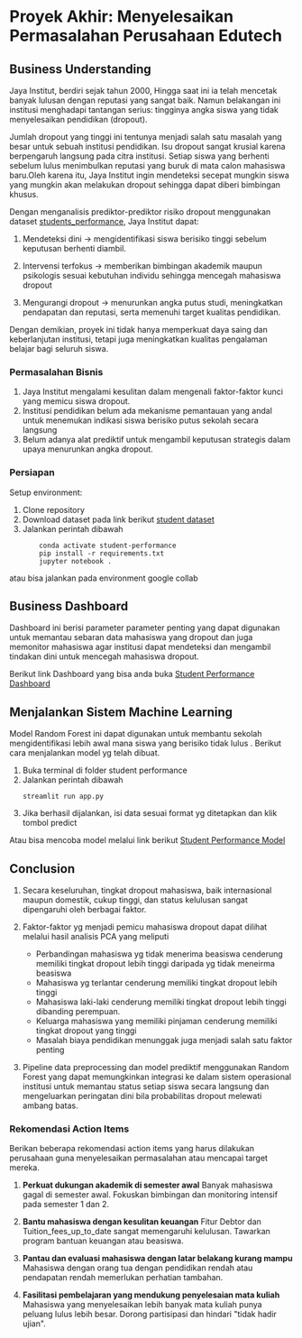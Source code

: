 # Proyek Akhir: Menyelesaikan Permasalahan Perusahaan Edutech

## Business Understanding
Jaya Institut, berdiri sejak tahun 2000, Hingga saat ini ia telah mencetak banyak lulusan dengan reputasi yang sangat baik. Namun belakangan ini institusi menghadapi tantangan serius: tingginya angka siswa yang tidak menyelesaikan pendidikan (dropout).

Jumlah dropout yang tinggi ini tentunya menjadi salah satu masalah yang besar untuk sebuah institusi pendidikan. Isu dropout sangat krusial karena berpengaruh langsung pada citra institusi.  Setiap siswa yang berhenti sebelum lulus menimbulkan reputasi yang buruk di mata calon mahasiswa baru.Oleh karena itu, Jaya Institut ingin mendeteksi secepat mungkin siswa yang mungkin akan melakukan dropout sehingga dapat diberi bimbingan khusus.

Dengan menganalisis prediktor-prediktor risiko dropout menggunakan dataset [students_performance](https://github.com/dicodingacademy/dicoding_dataset/blob/main/students_performance/README.md), Jaya Institut dapat:

1. Mendeteksi dini -> mengidentifikasi siswa berisiko tinggi sebelum keputusan berhenti diambil.

2. Intervensi terfokus -> memberikan bimbingan akademik maupun psikologis sesuai kebutuhan individu sehingga mencegah mahasiswa dropout

3. Mengurangi dropout -> menurunkan angka putus studi, meningkatkan pendapatan dan reputasi, serta memenuhi target kualitas pendidikan.

Dengan demikian, proyek ini tidak hanya memperkuat daya saing dan keberlanjutan institusi, tetapi juga meningkatkan kualitas pengalaman belajar bagi seluruh siswa.




### Permasalahan Bisnis
1. Jaya Institut mengalami kesulitan dalam mengenali faktor-faktor kunci yang memicu siswa dropout.
2. Institusi pendidikan belum ada mekanisme pemantauan yang andal untuk menemukan indikasi siswa berisiko putus sekolah secara langsung
3. Belum adanya alat prediktif untuk mengambil keputusan strategis dalam upaya menurunkan angka dropout.

### Persiapan

Setup environment: 

1. Clone repository
2. Download dataset pada link berikut [student dataset](https://github.com/dicodingacademy/dicoding_dataset/blob/main/students_performance/README.md)
3. Jalankan perintah dibawah 
    ```
        conda activate student-performance
        pip install -r requirements.txt
        jupyter notebook .
    ```

atau bisa jalankan pada environment google collab

## Business Dashboard
Dashboard ini berisi parameter parameter penting yang dapat digunakan untuk memantau sebaran data mahasiswa yang dropout dan juga memonitor mahasiswa agar institusi dapat mendeteksi dan mengambil tindakan dini untuk mencegah mahasiswa dropout. 

Berikut link Dashboard yang bisa anda buka
[Student Performance Dashboard](https://public.tableau.com/app/profile/rehan.azhar/viz/studentperformancedashboard_17467815293880/Dashboard1)

## Menjalankan Sistem Machine Learning
Model Random Forest ini dapat digunakan untuk membantu sekolah mengidentifikasi lebih awal mana siswa yang berisiko tidak lulus . Berikut cara menjalankan model yg telah dibuat.
1. Buka terminal di folder student performance
2. Jalankan perintah dibawah
    ```
    streamlit run app.py
    ```
3. Jika berhasil dijalankan, isi data sesuai format yg ditetapkan dan klik tombol predict

Atau bisa mencoba model melalui link berikut [Student Performance Model](https://student-performance-oz2dqvdju8lxbstt8swapi.streamlit.app/)

## Conclusion
1. Secara keseluruhan, tingkat dropout mahasiswa, baik internasional maupun domestik, cukup tinggi, dan status kelulusan sangat dipengaruhi oleh berbagai faktor.
2. Faktor-faktor yg menjadi pemicu mahasiswa dropout dapat dilihat melalui hasil analisis PCA yang meliputi
    - Perbandingan mahasiswa yg tidak menerima beasiswa cenderung memiliki tingkat dropout lebih tinggi daripada yg tidak meneirma beasiswa
    - Mahasiswa yg terlantar cenderung memiliki tingkat dropout lebih tinggi
    - Mahasiswa laki-laki cenderung memiliki tingkat dropout lebih tinggi dibanding perempuan.
    - Keluarga mahasiswa yang memiliki pinjaman cenderung memiliki tingkat dropout yang tinggi
    - Masalah biaya pendidikan menunggak juga menjadi salah satu faktor penting

3. Pipeline data preprocessing dan model prediktif menggunakan Random Forest yang dapat memungkinkan integrasi ke dalam sistem operasional institusi untuk memantau status setiap siswa secara langsung dan mengeluarkan peringatan dini bila probabilitas dropout melewati ambang batas.

### Rekomendasi Action Items
Berikan beberapa rekomendasi action items yang harus dilakukan perusahaan guna menyelesaikan permasalahan atau mencapai target mereka.
1. **Perkuat dukungan akademik di semester awal**
Banyak mahasiswa gagal di semester awal. Fokuskan bimbingan dan monitoring intensif pada semester 1 dan 2.

2. **Bantu mahasiswa dengan kesulitan keuangan**
Fitur Debtor dan Tuition_fees_up_to_date sangat memengaruhi kelulusan. Tawarkan program bantuan keuangan atau beasiswa.

3. **Pantau dan evaluasi mahasiswa dengan latar belakang kurang mampu**
Mahasiswa dengan orang tua dengan pendidikan rendah atau pendapatan rendah memerlukan perhatian tambahan.

4. **Fasilitasi pembelajaran yang mendukung penyelesaian mata kuliah**
Mahasiswa yang menyelesaikan lebih banyak mata kuliah punya peluang lulus lebih besar. Dorong partisipasi dan hindari "tidak hadir ujian".
